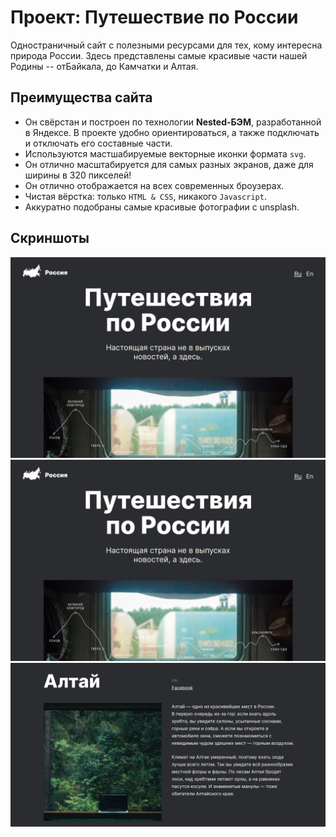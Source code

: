 # Проект: Путешествие по России

Одностраничный сайт с полезными ресурсами для тех, кому интересна природа России. 
Здесь представлены самые красивые части нашей Родины -- отБайкала, до Камчатки и Алтая.

## Преимущества сайта
- Он свёрстан и построен по технологии __Nested-БЭМ__, разработанной в Яндексе. В проекте удобно ориентироваться, а также подключать и отключать его составные части.
- Используются мастшабируемые векторные иконки формата `svg`.
- Он отлично масштабируется для самых разных экранов, даже для ширины в 320 пикселей!
- Он отлично отображается на всех современных броузерах.
- Чистая вёрстка: только `HTML & CSS`, никакого `Javascript`.
- Аккуратно подобраны самые красивые фотографии с unsplash.

## Скриншоты
![alt text](https://raw.githubusercontent.com/careverca/russian-travel/main/scr/1.png?token=GHSAT0AAAAAABWZ2S3GK3CYXZEXYGHIVNQWYYTD65A)
![alt text](https://raw.githubusercontent.com/careverca/russian-travel/main/scr/1.png?token=GHSAT0AAAAAABWZ2S3HE4BKS2JQJSPBAP3UYYTD7QQ)
![alt text](https://raw.githubusercontent.com/careverca/russian-travel/main/scr/3.png?token=GHSAT0AAAAAABWZ2S3HZTP4JHJWYGU5Q3TCYYTD5TA)

